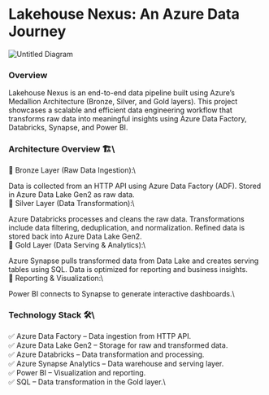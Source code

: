 # Lakehouse Nexus: An Azure Data Journey

![Untitled Diagram](https://github.com/user-attachments/assets/c511f7b7-6bfb-4cd5-baf0-75aa3cacb096)


### Overview
Lakehouse Nexus is an end-to-end data pipeline built using Azure’s Medallion Architecture (Bronze, Silver, and Gold layers). This project showcases a scalable and efficient data engineering workflow that transforms raw data into meaningful insights using Azure Data Factory, Databricks, Synapse, and Power BI.

### Architecture Overview 🏗️\
🔹 Bronze Layer (Raw Data Ingestion):\

Data is collected from an HTTP API using Azure Data Factory (ADF).
Stored in Azure Data Lake Gen2 as raw data.\
🔹 Silver Layer (Data Transformation):\

Azure Databricks processes and cleans the raw data.
Transformations include data filtering, deduplication, and normalization.
Refined data is stored back into Azure Data Lake Gen2.\
🔹 Gold Layer (Data Serving & Analytics):\

Azure Synapse pulls transformed data from Data Lake and creates serving tables using SQL.
Data is optimized for reporting and business insights.\
🔹 Reporting & Visualization:\

Power BI connects to Synapse to generate interactive dashboards.\
### Technology Stack 🛠️\
✅ Azure Data Factory – Data ingestion from HTTP API.\
✅ Azure Data Lake Gen2 – Storage for raw and transformed data.\
✅ Azure Databricks – Data transformation and processing.\
✅ Azure Synapse Analytics – Data warehouse and serving layer.\
✅ Power BI – Visualization and reporting.\
✅ SQL – Data transformation in the Gold layer.\
